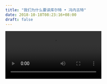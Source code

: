 ```yaml
--- 
title: "我们为什么要读库尔特 • 冯内古特" 
date: 2018-10-18T08:23:16+08:00 
draft: false 
--- 
```


<video src="http://static.allinfun.cn/buchadian/Why should you read Kurt Vonnegut - Mia Nacamulli (1).mp4" controls="controls"></video>
<!--stackedit_data:
eyJoaXN0b3J5IjpbMTY2NzI4MTMzNyw3NjM5ODQzNjIsNDA3MD
Y0MzMyLC02MDU5Mjg2MzEsOTAwMzczNjE4LC0xMDg0NzYyOTc2
LC0xNzQ0NjQ4MjUyLDEwMjAyMzgzNTcsLTI5MTUyMjAyNCwtMT
k1Nzg4NjA1NSwtMTI1Nzg0NzQxNSwyMjI3Mjc2ODFdfQ==
-->